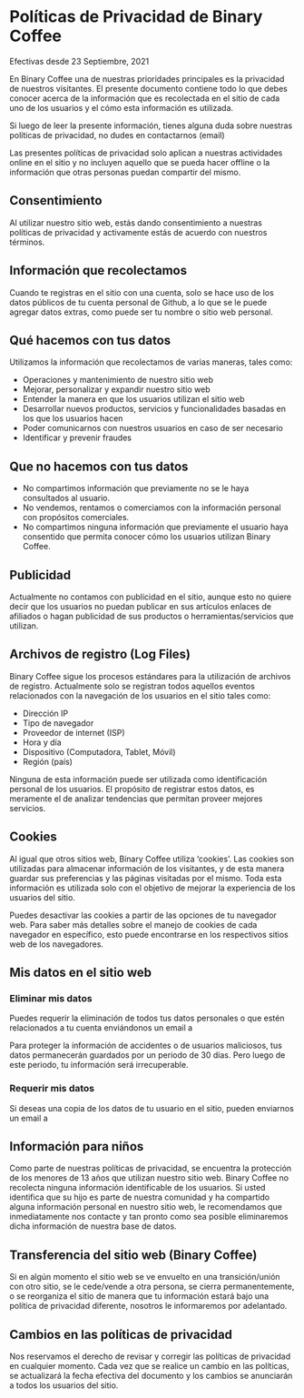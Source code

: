 # Políticas de Privacidad de Binary Coffee

Efectivas desde 23 Septiembre, 2021

En Binary Coffee una de nuestras prioridades principales es la privacidad de nuestros visitantes. El presente documento contiene todo lo que debes conocer acerca de la información que es recolectada en el sitio de cada uno de los usuarios y el cómo esta información es utilizada.

Si luego de leer la presente información, tienes alguna duda sobre nuestras políticas de privacidad, no dudes en contactarnos (email)

Las presentes políticas de privacidad solo aplican a nuestras actividades online en el sitio y no incluyen aquello que se pueda hacer offline o la información que otras personas puedan compartir del mismo.

## Consentimiento

Al utilizar nuestro sitio web, estás dando consentimiento a nuestras políticas de privacidad y activamente estás de acuerdo con nuestros términos.

## Información que recolectamos

Cuando te registras en el sitio con una cuenta, solo se hace uso de los datos públicos de tu cuenta personal de Github, a lo que se le puede agregar datos extras, como puede ser tu nombre o sitio web personal.

## Qué hacemos con tus datos

Utilizamos la información que recolectamos de varias maneras, tales como:

- Operaciones y mantenimiento de nuestro sitio web
- Mejorar, personalizar y expandir nuestro sitio web
- Entender la manera en que los usuarios utilizan el sitio web
- Desarrollar nuevos productos, servicios y funcionalidades basadas en los que los usuarios hacen
- Poder comunicarnos con nuestros usuarios en caso de ser necesario
- Identificar y prevenir fraudes

## Que no hacemos con tus datos

- No compartimos información que previamente no se le haya consultados al usuario.
- No vendemos, rentamos o comerciamos con la información personal con propósitos comerciales.
- No compartimos ninguna información que previamente el usuario haya consentido que permita conocer cómo los usuarios utilizan Binary Coffee.

## Publicidad

Actualmente no contamos con publicidad en el sitio, aunque esto no quiere decir que los usuarios no puedan publicar en sus artículos enlaces de afiliados o hagan publicidad de sus productos o herramientas/servicios que utilizan.

## Archivos de registro (Log Files)

Binary Coffee sigue los procesos estándares para la utilización de archivos de registro. Actualmente solo se registran todos aquellos eventos relacionados con la navegación de los usuarios en el sitio tales como:

- Dirección IP
- Tipo de navegador
- Proveedor de internet (ISP)
- Hora y día
- Dispositivo (Computadora, Tablet, Móvil)
- Región (país)

Ninguna de esta información puede ser utilizada como identificación personal de los usuarios. El propósito de registrar estos datos, es meramente el de analizar tendencias que permitan proveer mejores servicios.

## Cookies

Al igual que otros sitios web, Binary Coffee utiliza ‘cookies’. Las cookies son utilizadas para almacenar información de los visitantes, y de esta manera guardar sus preferencias y las páginas visitadas por el mismo. Toda esta información es utilizada solo con el objetivo de mejorar la experiencia de los usuarios del sitio.

Puedes desactivar las cookies a partir de las opciones de tu navegador web. Para saber más detalles sobre el manejo de cookies de cada navegador en específico, esto puede encontrarse en los respectivos sitios web de los navegadores.

## Mis datos en el sitio web

### Eliminar mis datos

Puedes requerir la eliminación de todos tus datos personales o que estén relacionados a tu cuenta enviándonos un email a <email>

Para proteger la información de accidentes o de usuarios maliciosos, tus datos permanecerán guardados por un periodo de 30 días. Pero luego de este periodo, tu información será irrecuperable.

### Requerir mis datos

Si deseas una copia de los datos de tu usuario en el sitio, pueden enviarnos un email a <email>

## Información para niños

Como parte de nuestras políticas de privacidad, se encuentra la protección de los menores de 13 años que utilizan nuestro sitio web. Binary Coffee no recolecta ninguna información identificable de los usuarios. Si usted identifica que su hijo es parte de nuestra comunidad y ha compartido alguna información personal en nuestro sitio web, le recomendamos que inmediatamente nos contacte y tan pronto como sea posible eliminaremos dicha información de nuestra base de datos.

## Transferencia del sitio web (Binary Coffee)

Si en algún momento el sitio web se ve envuelto en una transición/unión con otro sitio, se le cede/vende a otra persona, se cierra permanentemente, o se reorganiza el sitio de manera que tu información estará bajo una política de privacidad diferente, nosotros le informaremos por adelantado.

## Cambios en las políticas de privacidad

Nos reservamos el derecho de revisar y corregir  las políticas de privacidad en cualquier momento. Cada vez que se realice un cambio en  las políticas, se actualizará la fecha efectiva del documento y los cambios se anunciarán a todos los usuarios del sitio.
